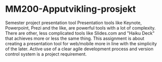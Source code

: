 # MM200-Apputvikling-prosjekt

Semester project presentation tool
Presentation tools like Keynote, Powerpoint, Prezi and the like, are powerful tools with a lot
of complexity. There are other, less complicated tools like Slides.com and "Haiku Deck" that
achieves more or less the same thing.
This assignment is about creating a presentation tool for web/mobile more in line with the
simplicity of the later.
Active use of a clear agile development process and version control system is a project
requirement.
